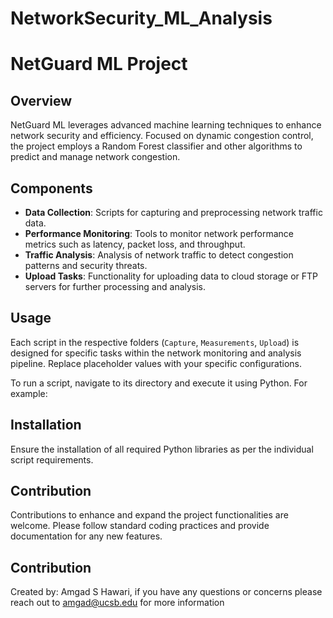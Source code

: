 # NetworkSecurity_ML_Analysis

# NetGuard ML Project

## Overview
NetGuard ML leverages advanced machine learning techniques to enhance network security and efficiency. Focused on dynamic congestion control, the project employs a Random Forest classifier and other algorithms to predict and manage network congestion.

## Components
- **Data Collection**: Scripts for capturing and preprocessing network traffic data.
- **Performance Monitoring**: Tools to monitor network performance metrics such as latency, packet loss, and throughput.
- **Traffic Analysis**: Analysis of network traffic to detect congestion patterns and security threats.
- **Upload Tasks**: Functionality for uploading data to cloud storage or FTP servers for further processing and analysis.

## Usage
Each script in the respective folders (`Capture`, `Measurements`, `Upload`) is designed for specific tasks within the network monitoring and analysis pipeline. Replace placeholder values with your specific configurations.

To run a script, navigate to its directory and execute it using Python. For example:

## Installation
Ensure the installation of all required Python libraries as per the individual script requirements.

## Contribution
Contributions to enhance and expand the project functionalities are welcome. Please follow standard coding practices and provide documentation for any new features.


## Contribution
Created by: Amgad S Hawari, if you have any questions or concerns please reach out to amgad@ucsb.edu for more information


